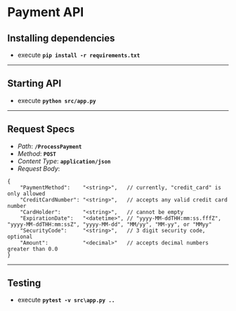 **<h1>Payment API</h1>**

**<h2>Installing dependencies</h2>**
- execute **`pip install -r requirements.txt`**

___
**<h2>Starting API</h2>**
- execute **`python src/app.py`**

___
**<h2>Request Specs</h2>**
- *Path*:         **`/ProcessPayment`**
- *Method*:       **`POST`**
- *Content Type*: **`application/json`**
- *Request Body*:
```
{
    "PaymentMethod":    "<string>",   // currently, "credit_card" is only allowed
    "CreditCardNumber": "<string>",   // accepts any valid credit card number
    "CardHolder":       "<string>",   // cannot be empty
    "ExpirationDate":   "<datetime>", // "yyyy-MM-ddTHH:mm:ss.fffZ", "yyyy-MM-ddTHH:mm:ssZ", "yyyy-MM-dd", "MM/yy", "MM-yy", or "MMyy"
    "SecurityCode":     "<string>",   // 3 digit security code, optional
    "Amount":           "<decimal>"   // accepts decimal numbers greater than 0.0
}
```
___
**<h2>Testing</h2>**
- execute **`pytest -v src\app.py ..`**
